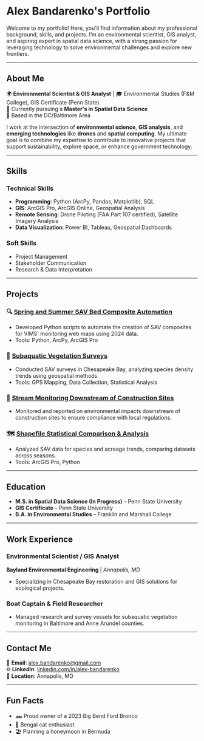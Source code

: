 # Alex Bandarenko's Portfolio  

Welcome to my portfolio! Here, you'll find information about my professional background, skills, and projects. I’m an environmental scientist, GIS analyst, and aspiring expert in spatial data science, with a strong passion for leveraging technology to solve environmental challenges and explore new frontiers.

---

## About Me  
🌍 **Environmental Scientist & GIS Analyst** | 🎓 Environmental Studies (F&M College), GIS Certificate (Penn State)  
🚀 Currently pursuing a **Master's in Spatial Data Science**  
📍 Based in the DC/Baltimore Area  

I work at the intersection of **environmental science**, **GIS analysis**, and **emerging technologies** like **drones** and **spatial computing**. My ultimate goal is to combine my expertise to contribute to innovative projects that support sustainability, explore space, or enhance government technology.

---

## Skills  
### Technical Skills  
- **Programming**: Python (ArcPy, Pandas, Matplotlib), SQL  
- **GIS**: ArcGIS Pro, ArcGIS Online, Geospatial Analysis  
- **Remote Sensing**: Drone Piloting (FAA Part 107 certified), Satellite Imagery Analysis  
- **Data Visualization**: Power BI, Tableau, Geospatial Dashboards  

### Soft Skills  
- Project Management  
- Stakeholder Communication  
- Research & Data Interpretation  

---

## Projects  
### 🔍 [Spring and Summer SAV Bed Composite Automation](https://github.com/your-repo-link)  
- Developed Python scripts to automate the creation of SAV composites for VIMS' monitoring web maps using 2024 data.  
- Tools: Python, ArcPy, ArcGIS Pro  

### 🌱 [Subaquatic Vegetation Surveys](https://github.com/your-repo-link)  
- Conducted SAV surveys in Chesapeake Bay, analyzing species density trends using geospatial methods.  
- Tools: GPS Mapping, Data Collection, Statistical Analysis  

### 🌊 [Stream Monitoring Downstream of Construction Sites](https://github.com/your-repo-link)  
- Monitored and reported on environmental impacts downstream of construction sites to ensure compliance with local regulations.  

### 🗺️ [Shapefile Statistical Comparison & Analysis](https://github.com/your-repo-link)  
- Analyzed SAV data for species and acreage trends, comparing datasets across seasons.  
- Tools: ArcGIS Pro, Python  

---

## Education  
- **M.S. in Spatial Data Science (In Progress)** – Penn State University  
- **GIS Certificate** – Penn State University  
- **B.A. in Environmental Studies** – Franklin and Marshall College  

---

## Work Experience  
### Environmental Scientist / GIS Analyst  
**Bayland Environmental Engineering** | *Annapolis, MD*  
- Specializing in Chesapeake Bay restoration and GIS solutions for ecological projects.  

### Boat Captain & Field Researcher  
- Managed research and survey vessels for subaquatic vegetation monitoring in Baltimore and Anne Arundel counties.  

---

## Contact Me  
📧 **Email**: [alex.bandarenko@gmail.com](mailto:alex.bandarenko@gmail.com)  
🌐 **LinkedIn**: [linkedin.com/in/alex-bandarenko](https://linkedin.com/in/alex-bandarenko)   
📍 **Location**: Annapolis, MD  

---

## Fun Facts  
- 🛻 Proud owner of a 2023 Big Bend Ford Bronco  
- 🐾 Bengal cat enthusiast  
- 🏖️ Planning a honeymoon in Bermuda  

